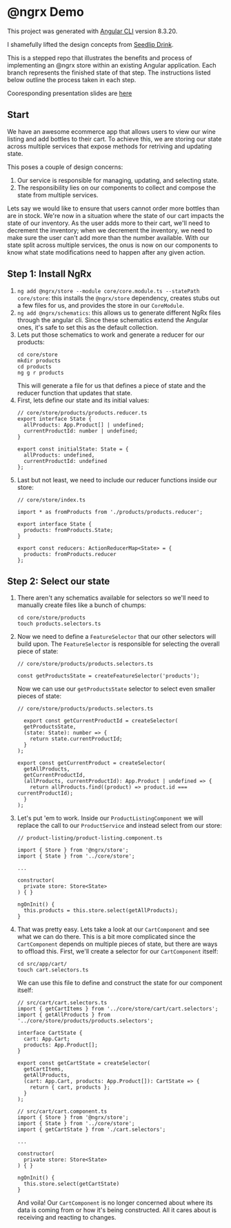 # @ngrx Demo

This project was generated with [Angular CLI](https://github.com/angular/angular-cli) version 8.3.20.

I shamefully lifted the design concepts from [Seedlip Drink](https://seedlipdrinks.com/uk/).

This is a stepped repo that illustrates the benefits and process of implementing an @ngrx store within an existing Angular application. Each branch represents the finished state of that step. The instructions listed below outline the process taken in each step.

Cooresponding presentation slides are [here](https://github.com/sarahpads/ngrx-demo/blob/start/Intro%20to%20%40ngrx.pdf)

## Start
We have an awesome ecommerce app that allows users to view our wine listing and add bottles to their cart. To achieve this, we are storing our state across multiple services that expose methods for retriving and updating state.

This poses a couple of design concerns:
1. Our service is responsible for managing, updating, and selecting state.
2. The responsibility lies on our components to collect and compose the state from multiple services.

Lets say we would like to ensure that users cannot order more bottles than are in stock. We're now in a situation where the state of our cart impacts the state of our inventory.  As the user adds more to their cart, we'll need to decrement the inventory; when we decrement the inventory, we need to make sure the user can't add more than the number available.  With our state split across multiple services, the onus is now on our components to know what state modifications need to happen after any given action.

## Step 1: Install NgRx
1. `ng add @ngrx/store --module core/core.module.ts --statePath core/store`: this installs the `@ngrx/store` dependency, creates stubs out a few files for us, and provides the store in our `CoreModule`.
2. `ng add @ngrx/schematics`: this allows us to generate different NgRx files through the angular cli. Since these schematics extend the Angular ones, it's safe to set this as the default collection.
3. Lets put those schematics to work and generate a reducer for our products:
    ```
    cd core/store
    mkdir products
    cd products
    ng g r products
    ```
    This will generate a file for us that defines a piece of state and the reducer function that updates that state.
4. First, lets define our state and its initial values:
    ```
    // core/store/products/products.reducer.ts
    export interface State {
      allProducts: App.Product[] | undefined;
      currentProductId: number | undefined;
    }

    export const initialState: State = {
      allProducts: undefined,
      currentProductId: undefined
    };

    ```
5. Last but not least, we need to include our reducer functions inside our store:
    ```
    // core/store/index.ts

    import * as fromProducts from './products/products.reducer';

    export interface State {
      products: fromProducts.State;
    }

    export const reducers: ActionReducerMap<State> = {
      products: fromProducts.reducer
    };

    ```
## Step 2: Select our state
1. There aren't any schematics available for selectors so we'll need to manually create files like a bunch of chumps:
    ```
    cd core/store/products
    touch products.selectors.ts
    ```
2. Now we need to define a `FeatureSelector` that our other selectors will build upon. The `FeatureSelector` is responsible for selecting the overall piece of state:
    ```
    // core/store/products/products.selectors.ts

    const getProductsState = createFeatureSelector('products');
    ```
    Now we can use our `getProductsState` selector to select even smaller pieces of state:
    ```
    // core/store/products/products.selectors.ts

      export const getCurrentProductId = createSelector(
      getProductsState,
      (state: State): number => {
        return state.currentProductId;
      }
    );

    export const getCurrentProduct = createSelector(
      getAllProducts,
      getCurrentProductId,
      (allProducts, currentProductId): App.Product | undefined => {
        return allProducts.find((product) => product.id === currentProductId);
      }
    );
    ```
3. Let's put 'em to work. Inside our `ProductListingComponent` we will replace the call to our `ProductService` and instead select from our store:
    ```
    // product-listing/product-listing.component.ts

    import { Store } from '@ngrx/store';
    import { State } from '../core/store';

    ...

    constructor(
      private store: Store<State>
    ) { }

    ngOnInit() {
      this.products = this.store.select(getAllProducts);
    }

    ```
4. That was pretty easy. Lets take a look at our `CartComponent` and see what we can do there. This is a bit more complicated since the `CartComponent` depends on multiple pieces of state, but there are ways to offload this. First, we'll create a selector for our `CartComponent` itself:
    ```
    cd src/app/cart/
    touch cart.selectors.ts
    ```
    We can use this file to define and construct the state for our component itself:
    ```
    // src/cart/cart.selectors.ts
    import { getCartItems } from '../core/store/cart/cart.selectors';
    import { getAllProducts } from '../core/store/products/products.selectors';

    interface CartState {
      cart: App.Cart;
      products: App.Product[];
    }

    export const getCartState = createSelector(
      getCartItems,
      getAllProducts,
      (cart: App.Cart, products: App.Product[]): CartState => {
        return { cart, products };
      }
    );

    // src/cart/cart.component.ts
    import { Store } from '@ngrx/store';
    import { State } from '../core/store';
    import { getCartState } from './cart.selectors';

    ...

    constructor(
      private store: Store<State>
    ) { }

    ngOnInit() {
      this.store.select(getCartState)
    }
    ```
    And voila! Our `CartComponent` is no longer concerned about where its data is coming from or how it's being constructed. All it cares about is receiving and reacting to changes.
